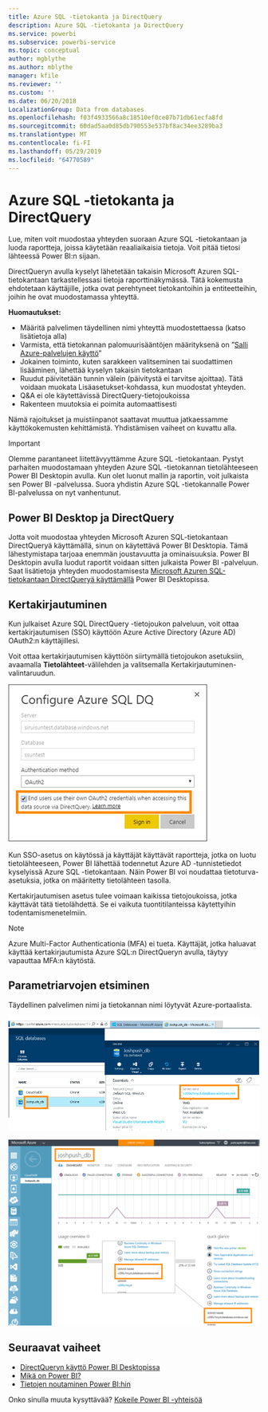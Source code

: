 ```yaml
---
title: Azure SQL -tietokanta ja DirectQuery
description: Azure SQL -tietokanta ja DirectQuery
ms.service: powerbi
ms.subservice: powerbi-service
ms.topic: conceptual
author: mgblythe
ms.author: mblythe
manager: kfile
ms.reviewer: ''
ms.custom: ''
ms.date: 06/20/2018
LocalizationGroup: Data from databases
ms.openlocfilehash: f03f4933566a8c18510ef0ce07b71db61ecfa8fd
ms.sourcegitcommit: 60dad5aa0d85db790553e537bf8ac34ee3289ba3
ms.translationtype: MT
ms.contentlocale: fi-FI
ms.lasthandoff: 05/29/2019
ms.locfileid: "64770589"
---
```

# <a name="azure-sql-database-with-directquery"></a>Azure SQL -tietokanta ja DirectQuery

Lue, miten voit muodostaa yhteyden suoraan Azure SQL -tietokantaan ja luoda raportteja, joissa käytetään reaaliaikaisia tietoja. Voit pitää tietosi lähteessä Power BI:n sijaan.

DirectQueryn avulla kyselyt lähetetään takaisin Microsoft Azuren SQL-tietokantaan tarkastellessasi tietoja raporttinäkymässä. Tätä kokemusta ehdotetaan käyttäjille, jotka ovat perehtyneet tietokantoihin ja entiteetteihin, joihin he ovat muodostamassa yhteyttä.

**Huomautukset:**

* Määritä palvelimen täydellinen nimi yhteyttä muodostettaessa (katso lisätietoja alla)
* Varmista, että tietokannan palomuurisääntöjen määrityksenä on ”[Salli Azure-palvelujen käyttö](https://msdn.microsoft.com/library/azure/ee621782.aspx)”
* Jokainen toiminto, kuten sarakkeen valitseminen tai suodattimen lisääminen, lähettää kyselyn takaisin tietokantaan
* Ruudut päivitetään tunnin välein (päivitystä ei tarvitse ajoittaa). Tätä voidaan muokata Lisäasetukset-kohdassa, kun muodostat yhteyden.
* Q&A ei ole käytettävissä DirectQuery-tietojoukoissa
* Rakenteen muutoksia ei poimita automaattisesti

Nämä rajoitukset ja muistiinpanot saattavat muuttua jatkaessamme käyttökokemusten kehittämistä. Yhdistämisen vaiheet on kuvattu alla.

> [!Important]
> Olemme parantaneet liitettävyyttämme Azure SQL -tietokantaan.  Pystyt parhaiten muodostamaan yhteyden Azure SQL -tietokannan tietolähteeseen Power BI Desktopin avulla.  Kun olet luonut mallin ja raportin, voit julkaista sen Power BI -palvelussa.  Suora yhdistin Azure SQL -tietokannalle Power BI-palvelussa on nyt vanhentunut.

## <a name="power-bi-desktop-and-directquery"></a>Power BI Desktop ja DirectQuery

Jotta voit muodostaa yhteyden Microsoft Azuren SQL-tietokantaan DirectQueryä käyttämällä, sinun on käytettävä Power BI Desktopia. Tämä lähestymistapa tarjoaa enemmän joustavuutta ja ominaisuuksia. Power BI Desktopin avulla luodut raportit voidaan sitten julkaista Power BI -palveluun. Saat lisätietoja yhteyden muodostamisesta [Microsoft Azuren SQL-tietokantaan DirectQueryä käyttämällä](desktop-use-directquery.md) Power BI Desktopissa.

## <a name="single-sign-on"></a>Kertakirjautuminen

Kun julkaiset Azure SQL DirectQuery -tietojoukon palveluun, voit ottaa kertakirjautumisen (SSO) käyttöön Azure Active Directory (Azure AD) OAuth2:n käyttäjillesi.

Voit ottaa kertakirjautumisen käyttöön siirtymällä tietojoukon asetuksiin, avaamalla **Tietolähteet**-välilehden ja valitsemalla Kertakirjautuminen-valintaruudun.

![Määritä Azure SQL DQ -valintaikkuna](media/service-azure-sql-database-with-direct-connect/sso-dialog.png)

Kun SSO-asetus on käytössä ja käyttäjät käyttävät raportteja, jotka on luotu tietolähteeseen, Power BI lähettää todennetut Azure AD -tunnistetiedot kyselyissä Azure SQL -tietokantaan. Näin Power BI voi noudattaa tietoturva-asetuksia, jotka on määritetty tietolähteen tasolla.

Kertakirjautumisen asetus tulee voimaan kaikissa tietojoukoissa, jotka käyttävät tätä tietolähdettä. Se ei vaikuta tuontitilanteissa käytettyihin todentamismenetelmiin.

> [!Note]
> Azure Multi-Factor Authenticationia (MFA) ei tueta. Käyttäjät, jotka haluavat käyttää kertakirjautumista Azure SQL:n DirectQueryn avulla, täytyy vapauttaa MFA:n käytöstä.

## <a name="finding-parameter-values"></a>Parametriarvojen etsiminen

Täydellinen palvelimen nimi ja tietokannan nimi löytyvät Azure-portaalista.

![Uusi Azure portin päivitys](media/service-azure-sql-database-with-direct-connect/azureportnew_update.png)

![Azure-portaalin päivitys](media/service-azure-sql-database-with-direct-connect/azureportal_update.png)

## <a name="next-steps"></a>Seuraavat vaiheet

* [DirectQueryn käyttö Power BI Desktopissa](desktop-use-directquery.md)  
* [Mikä on Power BI?](power-bi-overview.md)  
* [Tietojen noutaminen Power BI:hin](service-get-data.md)  

Onko sinulla muuta kysyttävää? [Kokeile Power BI -yhteisöä](http://community.powerbi.com/)

